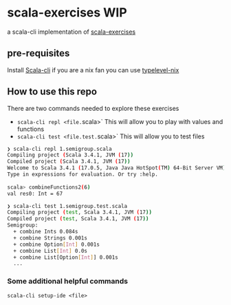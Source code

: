 # scala-exercises WIP

a scala-cli implementation of [scala-exercises](https://www.scala-exercises.org/)

## pre-requisites

Install [Scala-cli](https://scala-cli.virtuslab.org/docs/overview#installation)
if you are a nix fan you can use [typelevel-nix](https://github.com/typelevel/typelevel-nix)

## How to use this repo

There are two commands needed to explore these exercises

- `scala-cli repl <file.`scala>` This will allow you to play with values and functions
- `scala-cli test <file.test.`scala>` This will allow you to test files

```bash
❯ scala-cli repl 1.semigroup.scala
Compiling project (Scala 3.4.1, JVM (17))
Compiled project (Scala 3.4.1, JVM (17))
Welcome to Scala 3.4.1 (17.0.5, Java Java HotSpot(TM) 64-Bit Server VM).
Type in expressions for evaluation. Or try :help.
                                                          
scala> combineFunctions2(6)
val res0: Int = 67
```

```bash
❯ scala-cli test 1.semigroup.test.scala
Compiling project (test, Scala 3.4.1, JVM (17))
Compiled project (test, Scala 3.4.1, JVM (17))
Semigroup:
  + combine Ints 0.084s
  + combine Strings 0.001s
  + combine Option[Int] 0.001s
  + combine List[Int] 0.0s
  + combine List[Option[Int]] 0.001s
  ...
```

### Some additional helpful commands

`scala-cli setup-ide <file>`
